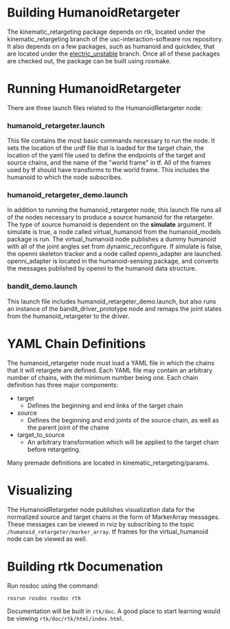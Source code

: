 # Building HumanoidRetargeter #
The kinematic\_retargeting package depends on rtk, located under the kinematic\_retargeting branch of the usc-interaction-software ros repository. It also depends on a few packages, such as humanoid and quickdev, that are located under the [electric\_unstable](http://code.google.com/p/usc-interaction-software/source/browse?repo=ros&name=electric_unstable) branch. Once all of these packages are checked out, the package can be built using rosmake.

# Running HumanoidRetargeter #
There are three launch files related to the HumanoidRetargeter node:
### humanoid\_retargeter.launch ###
This file contains the most basic commands necessary to run the node. It sets the location of the urdf file that is loaded for the target chain, the location of the yaml file used to define the endpoints of the target and source chains, and the name of the "world frame" in tf. All of the frames used by tf should have transforms to the world frame. This includes the humanoid to which the node subscribes.

### humanoid\_retargeter\_demo.launch ###
In addition to running the humanoid\_retargeter node, this launch file runs all of the nodes necessary to produce a source humanoid for the retargeter. The type of source humanoid is dependent on the **simulate** argument. If simulate is true, a node called virtual\_humanoid from the humanoid\_models package is run. The virtual\_humanoid node publishes a dummy humanoid with all of the joint angles set from dynamic\_reconfigure. If simulate is false, the openni skeleton tracker and a node called openni\_adapter are launched. openni\_adapter is located in the humanoid-sensing package, and converts the messages published by openni to the humanoid data structure.

### bandit\_demo.launch ###
This launch file includes humanoid\_retargeter\_demo.launch, but also runs an instance of the bandit\_driver\_prototype node and remaps the joint states from the humanoid\_retargeter to the driver.

# YAML Chain Definitions #
The humanoid\_retargeter node must load a YAML file in which the chains that it will retargete are defined. Each YAML file may contain an arbitrary number of chains, with the minimum number being one. Each chain definition has three major components:
  * target
    * Defines the beginning and end links of the target chain
  * source
    * Defines the beginning and end joints of the source chain, as well as the parent joint of the chaine
  * target\_to\_source
    * An arbitrary transformation which will be applied to the target chain before retargeting.

Many premade definitions are located in kinematic\_retargeting/params.

# Visualizing #
The HumanoidRetargeter node publishes visualization data for the normalized source and target chains in the form of MarkerArray messages. These messages can be viewed in rviz by subscribing to the topic `/humanoid_retargeter/marker_array`. tf frames for the virtual\_humanoid node can be viewed as well.

# Building rtk Documenation #
Run rosdoc using the command:

```
rosrun rosdoc rosdoc rtk
```

Documentation will be built in `rtk/doc`. A good place to start learning would be viewing `rtk/doc/rtk/html/index.html`.